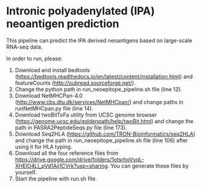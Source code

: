 # Intronic polyadenylated (IPA) neoantigen prediction

This pipeline can predict the IPA derived neoantigens based on large-scale RNA-seq data.

In order to run, please:
1) Download and install bedtools (https://bedtools.readthedocs.io/en/latest/content/installation.html) and featureCounts (http://subread.sourceforge.net/).
2) Change the python path in run_neoepitope_pipeline.sh file (line 12).
3) Download NetMHCPan-4.0 (http://www.cbs.dtu.dk/services/NetMHCpan/) and change paths in runNetMHCpan.py file (line 14).
4) Download twoBitToFa utility from UCSC genome browser (https://genome.ucsc.edu/goldenpath/help/twoBit.html) and change the path in PASRA2PeptideSeqs.py file (line 173).
5) Download Seq2HLA (https://github.com/TRON-Bioinformatics/seq2HLA) and change the path in run_neoepitope_pipeline.sh file (line 106) after using it for HLA typing.
6) Download all the four reference files from https://drive.google.com/drive/folders/1otsrhoVvqL-XHElO4LI_pVd1Aij1CVrk?usp=sharing. You can generate these files by yourself.
7) Start the pipeline with run.sh file.

